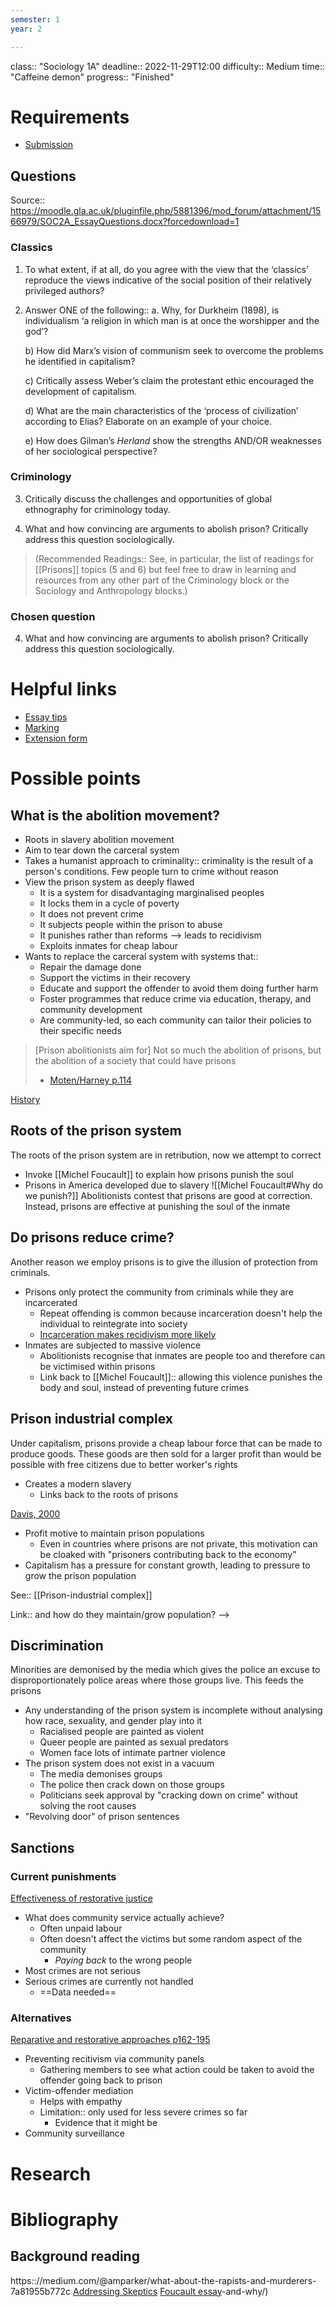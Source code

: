 ```yaml
---
semester: 1
year: 2

---
```

class:: "Sociology 1A"
deadline:: 2022-11-29T12:00
difficulty:: Medium
time:: "Caffeine demon"
progress:: "Finished"

# Requirements
- [Submission](https:://moodle.gla.ac.uk/mod/page/view.php?id=18836)

## Questions
Source:: https://moodle.gla.ac.uk/pluginfile.php/5881396/mod_forum/attachment/1566979/SOC2A_EssayQuestions.docx?forcedownload=1

### Classics
1.  To what extent, if at all, do you agree with the view that the ‘classics’ reproduce the views indicative of the social position of their relatively privileged authors?

2.  Answer ONE of the following::
	a. Why, for Durkheim (1898), is individualism ‘a religion in which man is at once the worshipper and the god’?
	
	b) How did Marx’s vision of communism seek to overcome the problems he identified in capitalism?
	
	c) Critically assess Weber’s claim the protestant ethic encouraged the development of capitalism.
	
	d) What are the main characteristics of the ‘process of civilization’ according to Elias? Elaborate on an example of your choice.
	
	e) How does Gilman’s _Herland_ show the strengths AND/OR weaknesses of her sociological perspective?

### Criminology
3.  Critically discuss the challenges and opportunities of global ethnography for criminology today.

4.  What and how convincing are arguments to abolish prison? Critically address this question sociologically.

> (Recommended Readings:: See, in particular, the list of readings for [[Prisons]] topics (5 and 6) but feel free to draw in learning and resources from any other part of the Criminology block or the Sociology and Anthropology blocks.)



### Chosen question
4.  What and how convincing are arguments to abolish prison? Critically address this question sociologically.

# Helpful links
- [Essay tips](https:://moodle.gla.ac.uk/pluginfile.php/5881405/mod_resource/content/1/ESSAY%20WRITING%20GUIDE.pdf)
- [Marking](https:://moodle.gla.ac.uk/pluginfile.php/5881406/mod_resource/content/1/Sociology%202A%20Essay%20Marking%20Criteria.pdf)
- [Extension form](https:://www.gla.ac.uk/media/Media_423888_smxx.pdf)

# Possible points
## What is the abolition movement?
- Roots in slavery abolition movement
- Aim to tear down the carceral system
- Takes a humanist approach to criminality:: criminality is the result of a person's conditions. Few people turn to crime without reason
- View the prison system as deeply flawed
	- It is a system for disadvantaging marginalised peoples
	- It locks them in a cycle of poverty
	- It does not prevent crime
	- It subjects people within the prison to abuse
	- It punishes rather than reforms --> leads to recidivism 
	- Exploits inmates for cheap labour
- Wants to replace the carceral system with systems that::
	- Repair the damage done
	- Support the victims in their recovery
	- Educate and support the offender to avoid them doing further harm
	- Foster programmes that reduce crime via education, therapy, and community development
	- Are community-led, so each community can tailor their policies to their specific needs

> \[Prison abolitionists aim for\] Not so much the abolition of prisons, but the abolition of a society that could have prisons
> - [Moten/Harney p.114](https:://ou.edu/content/dam/Education/documents/the%20university%20and%20the%20undercommons.pdf)

[History](https:://oxfordre.com/criminology/view/10.1093/acrefore/9780190264079.001.0001/acrefore-9780190264079-e-625#acrefore-9780190264079-e-625-div1-1)

## Roots of the prison system
The roots of the prison system are in retribution, now we attempt to correct
- Invoke [[Michel Foucault]] to explain how prisons punish the soul
- Prisons in America developed due to slavery
![[Michel Foucault#Why do we punish?]]
Abolitionists contest that prisons are good at correction. Instead, prisons are effective at punishing the soul of the inmate

## Do prisons reduce crime?
Another reason we employ prisons is to give the illusion of protection from criminals. 
- Prisons only protect the community from criminals while they are incarcerated
	- Repeat offending is common because incarceration doesn't help the individual to reintegrate into society
	- [Incarceration makes recidivism more likely](https:://journals.sagepub.com/doi/epdf/10.1177/1477370809341128)
- Inmates are subjected to massive violence
	- Abolitionists recognise that inmates are people too and therefore can be victimised within prisons
	- Link back to [[Michel Foucault]]:: allowing this violence punishes the body and soul, instead of preventing future crimes

## Prison industrial complex
Under capitalism, prisons provide a cheap labour force that can be made to produce goods. These goods are then sold for a larger profit than would be possible with free citizens due to better worker's rights

- Creates a modern slavery
	- Links back to the roots of prisons

[Davis, 2000](https:://www.jstor.org/stable/40338793)

- Profit motive to maintain prison populations
	- Even in countries where prisons are not private, this motivation can be cloaked with "prisoners contributing back to the economy"
- Capitalism has a pressure for constant growth, leading to pressure to grow the prison population

See:: [[Prison-industrial complex]]

Link:: and how do they maintain/grow population? -->

## Discrimination
Minorities are demonised by the media which gives the police an excuse to disproportionately police areas where those groups live. This feeds the prisons
- Any understanding of the prison system is incomplete without analysing how race, sexuality, and gender play into it
	- Racialised people are painted as violent
	- Queer people are painted as sexual predators
	- Women face lots of intimate partner violence
- The prison system does not exist in a vacuum
	- The media demonises groups
	- The police then crack down on those groups
	- Politicians seek approval by "cracking down on crime" without solving the root causes
- "Revolving door" of prison sentences

## Sanctions
### Current punishments
[Effectiveness of restorative justice](https:://restorativejustice.org.uk/sites/default/files/resources/files/An%20International%20Review%20of%20Restorative%20Justice.pdf)
- What does community service actually achieve?
	- Often unpaid labour
	- Often doesn't affect the victims but some random aspect of the community
		- *Paying back* to the wrong people
- Most crimes are not serious
- Serious crimes are currently not handled
	- ==Data needed==

### Alternatives
[Reparative and restorative approaches p162-195](https:://ebookcentral.proquest.com/lib/gla/reader.action?docID=449550)
- Preventing recitivism via community panels
	- Gathering members to see what action could be taken to avoid the offender going back to prison
- Victim-offender mediation
	- Helps with empathy
	- Limitation:: only used for less severe crimes so far
		- Evidence that it might be 
- Community surveillance

# Research

# Bibliography
## Background reading
https:://medium.com/@amparker/what-about-the-rapists-and-murderers-7a81955b772c
[Addressing Skeptics](https:://go-gale-com.ezproxy.lib.gla.ac.uk/ps/i.do?p=AONE&u=glasuni&id=GALE%7CA707337023&v=2.1&it=r&sid=summon)
[Foucault essay](https:://crimsoc.hull.ac.uk/2018/11/29/how-does-foucault-explain-the-shift-from-corporal-to-carceral-punishment-between-the-late-18th-and-the-mid-19th-century-do-you-agree-with-that-explanation-and-why/)-and-why/)
